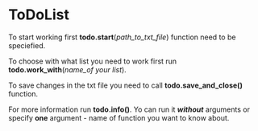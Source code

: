 # ToDoList

To start working first **todo.start**(*path_to_txt_file*) function need to be speciefied.

To choose with what list you need to work first run **todo.work_with**(*name_of your list*).

To save changes in the txt file you need to call **todo.save_and_close()** function.

For more information run **todo.info()**. Yo can run it ***without*** arguments or specify **one** argument - name of function you want to know about.
